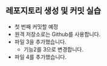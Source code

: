 ## 레포지토리 생성 및 커밋 실습
* 첫 번째 커밋할 예정
* 원격 저장소로는 Github를 사용합니다.
* 파일 3을 추가했습니다.
    * 기능2를 3으로 변경합니다.
* 파일 4를 추가했습니다.